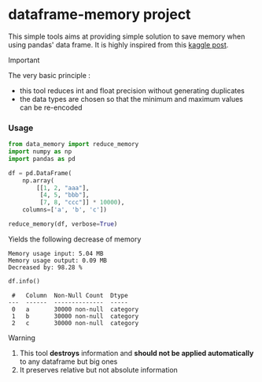 # dataframe-memory project


This simple tools aims at providing simple solution to save memory when using pandas' data frame.
It is highly inspired from this [kaggle post](https://www.kaggle.com/gemartin/load-data-reduce-memory-usage).

> [!IMPORTANT]
> The very basic principle : 
>
> - this tool reduces int and float precision without generating duplicates
> - the data types are chosen so that the minimum and maximum values can be re-encoded

### Usage

````python
from data_memory import reduce_memory
import numpy as np
import pandas as pd

df = pd.DataFrame(
    np.array(
        [[1, 2, "aaa"],
         [4, 5, "bbb"],
         [7, 8, "ccc"]] * 10000),
    columns=['a', 'b', 'c'])

reduce_memory(df, verbose=True)
````
Yields the following decrease of memory
````text
Memory usage input: 5.04 MB
Memory usage output: 0.09 MB
Decreased by: 98.28 % 
````
````python
df.info()
````

````text
 #   Column  Non-Null Count  Dtype   
---  ------  --------------  -----   
 0   a       30000 non-null  category
 1   b       30000 non-null  category
 2   c       30000 non-null  category
````

> [!WARNING]
> 1. This tool **destroys** information and **should not be applied automatically** to any dataframe but big ones
> 2. It preserves relative but not absolute information 

